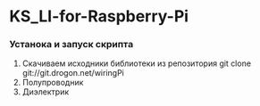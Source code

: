 # KS_LI-for-Raspberry-Pi
### Устанока и запуск скрипта ###
1.  Скачиваем исходники библиотеки из репозитория
git clone git://git.drogon.net/wiringPi
2.  Полупроводник
3.  Диэлектрик
